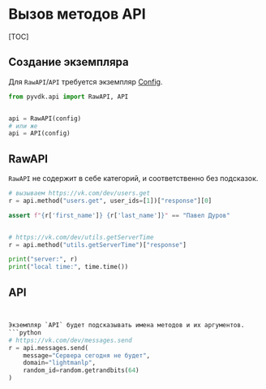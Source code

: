 # Вызов методов API

[TOC]

## Создание экземпляра
Для `RawAPI`/`API` требуется экземпляр [Config](api_reference.md#config).
```python
from pyvdk.api import RawAPI, API


api = RawAPI(config)
# или же
api = API(config)
```

## RawAPI
`RawAPI` не содержит в себе категорий, и соответственно без подсказок.
```python
# вызываем https://vk.com/dev/users.get
r = api.method("users.get", user_ids=[1])["response"][0]

assert f"{r['first_name']} {r['last_name']}" == "Павел Дуров"


# https://vk.com/dev/utils.getServerTime
r = api.method("utils.getServerTime")["response"]

print("server:", r)
print("local time:", time.time())
```

## API
```python


Экземпляр `API` будет подсказывать имена методов и их аргументов.
```python
# https://vk.com/dev/messages.send
r = api.messages.send(
    message="Сервера сегодня не будет",
    domain="lightmanlp",
    random_id=random.getrandbits(64)
)
```
